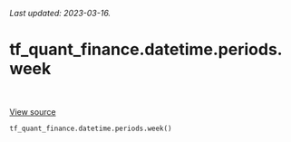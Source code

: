 <!--
This file is generated by a tool. Do not edit directly.
For open-source contributions the docs will be updated automatically.
-->

*Last updated: 2023-03-16.*

<div itemscope itemtype="http://developers.google.com/ReferenceObject">
<meta itemprop="name" content="tf_quant_finance.datetime.periods.week" />
<meta itemprop="path" content="Stable" />
</div>

# tf_quant_finance.datetime.periods.week

<!-- Insert buttons and diff -->

<table class="tfo-notebook-buttons tfo-api" align="left">
</table>

<a target="_blank" href="https://github.com/google/tf-quant-finance/blob/master/tf_quant_finance/datetime/periods/period_tensors.py">View source</a>





```python
tf_quant_finance.datetime.periods.week()
```



<!-- Placeholder for "Used in" -->
